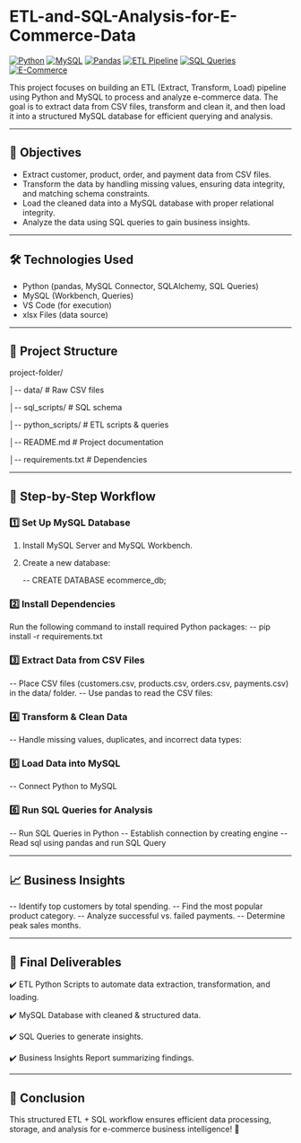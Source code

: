 # ETL-and-SQL-Analysis-for-E-Commerce-Data
[![Python](https://img.shields.io/badge/Python-3.10-blue?logo=python&logoColor=white)](https://github.com/topics/python)
[![MySQL](https://img.shields.io/badge/MySQL-Database-4479A1?logo=mysql&logoColor=white)](https://github.com/topics/mysql)
[![Pandas](https://img.shields.io/badge/Pandas-Data%20Processing-150458?logo=pandas)](https://github.com/topics/pandas)
[![ETL Pipeline](https://img.shields.io/badge/ETL-Pipeline-orange)](https://github.com/topics/etl)
[![SQL Queries](https://img.shields.io/badge/SQL-Data%20Analysis-003B57)](https://github.com/topics/sql)
[![E-Commerce](https://img.shields.io/badge/E--Commerce-Analytics-green)](https://github.com/topics/e-commerce)


This project focuses on building an ETL (Extract, Transform, Load) pipeline using Python and MySQL to process and analyze e-commerce data. 
The goal is to extract data from CSV files, transform and clean it, and then load it into a structured MySQL database for efficient querying and analysis.

---
## 🎯 Objectives
   - Extract customer, product, order, and payment data from CSV files.
   - Transform the data by handling missing values, ensuring data integrity, and matching schema constraints.
   - Load the cleaned data into a MySQL database with proper relational integrity.
   - Analyze the data using SQL queries to gain business insights.
 
 ---

## 🛠 Technologies Used
   - Python (pandas, MySQL Connector, SQLAlchemy, SQL Queries)
   - MySQL (Workbench, Queries)
   - VS Code (for execution)
   - xlsx Files (data source)

---
## 📂 Project Structure
   project-folder/
   
   │-- data/                # Raw CSV files  
   
   │-- sql_scripts/         # SQL schema  
   
   │-- python_scripts/      # ETL scripts & queries 
   
   │-- README.md            # Project documentation  
   
   │-- requirements.txt     # Dependencies  

---

## 🔄 Step-by-Step Workflow

### 1️⃣ Set Up MySQL Database

1. Install MySQL Server and MySQL Workbench.
   
2. Create a new database:
   
   -- CREATE DATABASE ecommerce_db;

### 2️⃣ Install Dependencies
   Run the following command to install required Python packages:
    -- pip install -r requirements.txt

### 3️⃣ Extract Data from CSV Files
   -- Place CSV files (customers.csv, products.csv, orders.csv, payments.csv) in the data/ folder.
   -- Use pandas to read the CSV files:

### 4️⃣ Transform & Clean Data
   -- Handle missing values, duplicates, and incorrect data types:

### 5️⃣ Load Data into MySQL
   -- Connect Python to MySQL

### 6️⃣ Run SQL Queries for Analysis
   -- Run SQL Queries in Python
   -- Establish connection by creating engine
   -- Read sql using pandas and run SQL Query

---
## 📈 Business Insights
   -- Identify top customers by total spending.
   -- Find the most popular product category.
   -- Analyze successful vs. failed payments.
   -- Determine peak sales months.

---

## 🚀 Final Deliverables
   ✔️ ETL Python Scripts to automate data extraction, transformation, and loading.
   
   ✔️ MySQL Database with cleaned & structured data.
   
   ✔️ SQL Queries to generate insights.
   
   ✔️ Business Insights Report summarizing findings.

--- 

## 🎯 Conclusion

   This structured ETL + SQL workflow ensures efficient data processing, storage, and analysis for e-commerce business intelligence! 🚀
